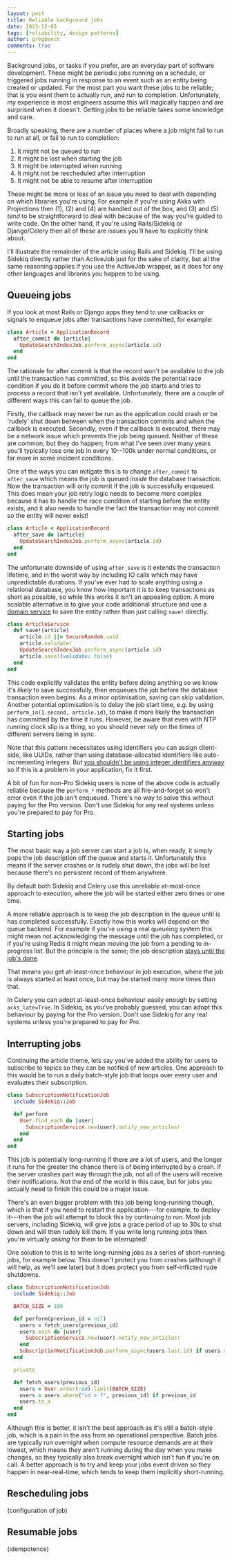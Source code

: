 ```yaml
---
layout: post
title: Reliable background jobs
date: 2023-12-05
tags: [reliability, design patterns]
author: gregbeech
comments: true
---
```


Background jobs, or tasks if you prefer, are an everyday part of software development. These might be periodic jobs running on a schedule, or triggered jobs running in response to an event such as an entity being created or updated. For the most part you want these jobs to be reliable; that is you want them to actually run, and run to completion. Unfortunately, my experience is most engineers assume this will magically happen and are surprised when it doesn't. Getting jobs to be reliable takes some knowledge and care.

Broadly speaking, there are a number of places where a job might fail to run to run at all, or fail to run to completion:

1. It might not be queued to run
2. It might be lost when starting the job
3. It might be interrupted when running
4. It might not be rescheduled after interruption
5. It might not be able to resume after interruption

These might be more or less of an issue you need to deal with depending on which libraries you're using. For example if you're using Akka with Projections then (1), (2) and (4) are handled out of the box, and (3) and (5) _tend_ to be straightforward to deal with because of the way you're guided to write code. On the other hand, if you're using Rails/Sidekiq or Django/Celery then all of these are issues you'll have to explicitly think about.

I'll illustrate the remainder of the article using Rails and Sidekiq. I'll be using Sidekiq directly rather than ActiveJob just for the sake of clarity, but all the same reasoning applies if you use the ActiveJob wrapper, as it does for any other languages and libraries you happen to be using.

## Queueing jobs

If you look at most Rails or Django apps they tend to use callbacks or signals to enqueue jobs after transactions have committed, for example:

```ruby
class Article < ApplicationRecord
  after_commit do |article|
    UpdateSearchIndexJob.perform_async(article.id)
  end
end
```

The rationale for after commit is that the record won't be available to the job until the transaction has committed, so this avoids the potential race condition if you do it before commit where the job starts and tries to process a record that isn't yet available. Unfortunately, there are a couple of different ways this can fail to queue the job.

Firstly, the callback may never be run as the application could crash or be 'rudely' shut down between when the transaction commits and when the callback is executed. Secondly, even if the callback is executed, there may be a network issue which prevents the job being queued. Neither of these are common, but they do happen; from what I've seen over many years you'll typically lose one job in every 10--100k under normal conditions, or far more in some incident conditions.

One of the ways you can mitigate this is to change `after_commit` to `after_save` which means the job is queued _inside_ the database transaction. Now the transaction will only commit if the job is successfully enqueued. This does mean your job retry logic needs to become more complex because it has to handle the race condition of starting before the entity exists, and it also needs to handle the fact the transaction may not commit so the entity will never exist!

```ruby
class Article < ApplicationRecord
  after_save do |article|
    UpdateSearchIndexJob.perform_async(article.id)
  end
end
```

The unfortunate downside of using `after_save` is it extends the transaction lifetime, and in the worst way by including IO calls which may have unpredictable durations. If you've ever had to scale anything using a relational database, you know how important it is to keep transactions as short as possible, so while this works it isn't an appealing option. A more scalable alternative is to give your code additional structure and use a [domain service](https://ddd-practitioners.com/home/glossary/domain-service/) to save the entity rather than just calling `save!` directly.

```ruby
class ArticleService
  def save!(article)
    article.id ||= SecureRandom.uuid
    article.validate!
    UpdateSearchIndexJob.perform_async(article.id)
    article.save!(validate: false)
  end
end
```

This code explicitly validates the entity before doing anything so we know it's _likely_ to save successfully, then enqueues the job before the database transaction even begins. As a minor optimisation, saving can skip validation. Another potential optimisation is to delay the job start time, e.g. by using `perform_in(1.second, article.id)`, to make it more likely the transaction has committed by the time it runs. However, be aware that even with NTP running clock slip is a thing, so you should never _rely_ on the times of different servers being in sync.

Note that this pattern necessitates using identifiers you can assign client-side, like UUIDs, rather than using database-allocated identifiers like auto-incrementing integers. But [you shouldn't be using integer identifiers anyway](/2019/12/10/all-about-identifiers/) so if this is a problem in your application, fix it first.

A bit of fun for non-Pro Sidekiq users is none of the above code is actually reliable because the `perform_*` methods are all fire-and-forget so won't error even if the job isn't enqueued. There's no way to solve this without paying for the Pro version. Don't use Sidekiq for any real systems unless you're prepared to pay for Pro.

## Starting jobs

The most basic way a job server can start a job is, when ready, it simply pops the job description off the queue and starts it. Unfortunately this means if the server crashes or is rudely shut down, the jobs will be lost because there's no persistent record of them anywhere.

By default both Sidekiq and Celery use this unreliable at-most-once approach to execution, where the job will be started either zero times or one time.

A more reliable approach is to keep the job description in the queue until is has completed successfully. Exactly how this works will depend on the queue backend. For example if you're using a real queueing system this might mean not acknowledging the message until the job has completed, or if you're using Redis it might mean moving the job from a pending to in-progress list. But the principle is the same; the job description [stays until the job's done](https://www.youtube.com/watch?v=CzdPOkUUBKk).

That means you get at-least-once behaviour in job execution, where the job is always started at least once, but may be started many more times than that.

In Celery you can adopt at-least-once behaviour easily enough by setting `acks_late=True`. In Sidekiq, as you've probably guessed, you can adopt this behaviour by paying for the Pro version. Don't use Sidekiq for any real systems unless you're prepared to pay for Pro.

## Interrupting jobs

Continuing the article theme, lets say you've added the ability for users to subscribe to topics so they can be notified of new articles. One approach to this would be to run a daily batch-style job that loops over every user and evaluates their subscription.

```ruby
class SubscriptionNotificationJob
  include Sidekiq::Job

  def perform
    User.find_each do |user|
      SubscriptionService.new(user).notify_new_articles!
    end
  end
end
```

This job is potentially long-running if there are a lot of users, and the longer it runs for the greater the chance there is of being interrupted by a crash. If the server crashes part way through the job, not all of the users will receive their notifications. Not the end of the world in this case, but for jobs you actually need to finish this could be a major issue.

There's an even bigger problem with this job being long-running though, which is that if you need to restart the application---for example, to deploy it---then the job will attempt to block this by continuing to run. Most job servers, including Sidekiq, will give jobs a grace period of up to 30s to shut down and will then rudely kill them. If you write long running jobs then you're virtually _asking_ for them to be interrupted!

One solution to this is to write long-running jobs as a series of short-running jobs, for example below. This doesn't protect you from crashes (although it will help, as we'll see later) but it does protect you from self-inflicted rude shutdowns.

```ruby
class SubscriptionNotificationJob
  include Sidekiq::Job

  BATCH_SIZE = 100

  def perform(previous_id = nil)
    users = fetch_users(previous_id)
    users.each do |user|
      SubscriptionService.new(user).notify_new_articles!
    end
    SubscriptionNotificationJob.perform_async(users.last.id) if users.size == BATCH_SIZE
  end

  private

  def fetch_users(previous_id)
    users = User.order(:id).limit(BATCH_SIZE)
    users = users.where("id > ?", previous_id) if previous_id
    users.to_a
  end
end
```

Although this is better, it isn't the best approach as it's still a batch-style job, which is a pain in the ass from an operational perspective. Batch jobs are typically run overnight when compute resource demands are at their lowest, which means they aren't running during the day when you make changes, so they typically also _break_ overnight which isn't fun if you're on call. A better approach is to try and keep your jobs event driven so they happen in near-real-time, which tends to keep them implicitly short-running.

## Rescheduling jobs

(configuration of job)

## Resumable jobs

(idempotence)


